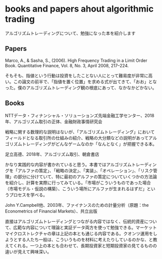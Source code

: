 # books and papers ahout algorithmic trading
アルゴリズムトレーディングについて、勉強になった本を紹介します


## Papers
Marco, A., & Sasha, S., (2006). High Frequency Trading in a Limit Order Book. Quantitative Finance, Vol. 8, No. 3, April 2008, 217–224.

そもそも、指値という行動は投資をしたことない人にとって難易度が非常に高い。この論文の前半で、「指値を置く位置」を求める式が出てきて、「おお」となった。僕のアルゴリズムトレーディング観の根底にあって、なかなかどかない。

## Books
NTTデータ・フィナンシャル・ソリューションズ先端金融工学センター、2018年、アルゴリズム取引の正体、金融財政事情研究会

戦略に関する数理的な説明はないが、「アルゴリズムトレーディング」においてフィールドとなる取引所の仕組みの紹介、戦略の大分類などの説明があってアルゴリズムトレーディングがどんなゲームなのか「なんとなく」が把握できる本。

足立高德、2018年、アルゴリズム取引、朝倉書店

かなり実践的な内容が書かれていると思う。本書ではアルゴリズムトレーディングを「アルファの策定」、「戦略の決定」、「実装」、「オペレーション」、「リスク管理」の部分に分けていて、特に最初のアルファの策定についていくつかの方法論を紹介し、計算を実際に行ってみている。「市場がこういうものであった場合（市場モデル・仮説の構築）、こういう場所にアルファが生まれるはずだ」というプロセスを学べる。


John Y.Campbell他、2003年、ファイナンスのための計量分析（原題：the Econometrics of Financial Markets）、共立出版

直接はアルゴリズムトレーディングとつながる内容ではなく、伝統的資産について、広範な内容について理論と実証データ両方を使って勉強できる。マーケットマイクロストレクチャの章は上記の本とも通じる内容である。クオンツ運用をしようとする人たち一般は、こういうものを材料に考えたりしているのかな、と教えてくれる。一つ上の本とも合わせて、長期投資家と短期投資家の見てるものの違いが見えて興味深い。

